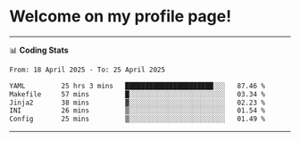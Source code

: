 # Welcome on my profile page!
<!-- print(("dralla"[::-1]+"s").capitalize()) -->

<!-- ---
👨🏻‍💻 **Busy With**
* Learning new Skills.
* Building small Projects.
* Being helpful. -->

---
📊 **Coding Stats**
<!--START_SECTION:waka-->

```txt
From: 18 April 2025 - To: 25 April 2025

YAML         25 hrs 3 mins   ██████████████████████░░░   87.46 %
Makefile     57 mins         █░░░░░░░░░░░░░░░░░░░░░░░░   03.34 %
Jinja2       38 mins         ▓░░░░░░░░░░░░░░░░░░░░░░░░   02.23 %
INI          26 mins         ▒░░░░░░░░░░░░░░░░░░░░░░░░   01.54 %
Config       25 mins         ▒░░░░░░░░░░░░░░░░░░░░░░░░   01.49 %
```

<!--END_SECTION:waka-->
---
